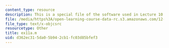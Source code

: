 ```yaml
---
content_type: resource
description: This is a special file of the software used in Lecture 10.
file: /media/https%3A/open-learning-course-data-rc.s3.amazonaws.com/12-s990-quantifying-uncertainty-fall-2012/d362ec315da05b942cb1fc03d85bfef3_ex11a.m
file_type: text/x-objcsrc
resourcetype: Other
title: ex11a.m
uid: d362ec31-5da0-5b94-2cb1-fc03d85bfef3
---
```

